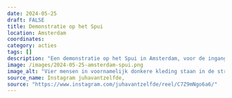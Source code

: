 ```yaml
---
date: 2024-05-25
draft: FALSE
title: Demonstratie op het Spui
location: Amsterdam
coordinates: 
category: acties
tags: []
description: "Een demonstratie op het Spui in Amsterdam, voor de ingang van het Maagdenhuis. In de regen worden er toespraken gehouden en leuzen geroepen. Dan vertrekt de groep in een mars."
image: /images/2024-05-25-amsterdam-spui.png
image_alt: "Vier mensen in voornamelijk donkere kleding staan in de stromende regen op de kinderkoppenstraat voor een fietsstalplaats, voor een historisch bakstenen gebouw met hoge boogramen. Aan de linkerzijde staan twee personen onder een zwarte paraplu: één met een megafoon en een apparaat in de hand, de ander houdt een leeg wit blad en de paraplu vast. De andere twee personen houden een zwarte banner vast met daarop in rode, witte en groene letters de tekst (in het Engels) 'Bevrijd Palestina', samen met een geroteerde Palestijnse vlag. "
source_name: Instagram juhavantzelfde, 
source: "https://www.instagram.com/juhavantzelfde/reel/C7Z9mNgo6a6/"
---
```

